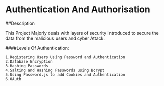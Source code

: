 
# Authentication And Authorisation 


##Description

  This Project Majorly deals with layers of security introduced to secure the data from the malicious users and cyber Attack.
  
  ####Levels Of Authentication:
  
    1.Registering Users Using Password and Authentication
    2.Database Encryption
    3.Hashing Passwords
    4.Salting and Hashing Passwords using Bcrypt
    5.Using Password.js to add Cookies and Authentication
    6.0Auth
      
      
  
